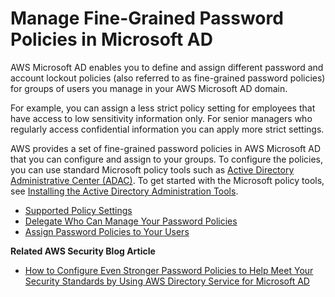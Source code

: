 # Manage Fine\-Grained Password Policies in Microsoft AD<a name="ms_ad_password_policies"></a>

AWS Microsoft AD enables you to define and assign different password and account lockout policies \(also referred to as fine\-grained password policies\) for groups of users you manage in your AWS Microsoft AD domain\. 

For example, you can assign a less strict policy setting for employees that have access to low sensitivity information only\. For senior managers who regularly access confidential information you can apply more strict settings\. 

AWS provides a set of fine\-grained password policies in AWS Microsoft AD that you can configure and assign to your groups\. To configure the policies, you can use standard Microsoft policy tools such as [Active Directory Administrative Center \(ADAC\)](https://technet.microsoft.com/en-us/library/dd560651.aspx)\. To get started with the Microsoft policy tools, see [Installing the Active Directory Administration Tools](install_ad_tools.md)\.


+ [Supported Policy Settings](supportedpolicysettings.md)
+ [Delegate Who Can Manage Your Password Policies](delegatepasswordpolicies.md)
+ [Assign Password Policies to Your Users](assignpasswordpolicies.md)

**Related AWS Security Blog Article**

+ [How to Configure Even Stronger Password Policies to Help Meet Your Security Standards by Using AWS Directory Service for Microsoft AD](https://aws.amazon.com/blogs/security/how-to-configure-even-stronger-password-policies-to-help-meet-your-security-standards-by-using-aws-directory-service-for-microsoft-active-directory/)